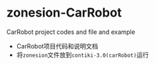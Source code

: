 # zonesion-CarRobot
CarRobot project codes and file and example
- CarRobot项目代码和说明文档
- 将`zonesion`文件放到`contiki-3.0(carRobot)`运行
